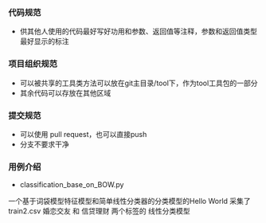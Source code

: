 ### 代码规范

+ 供其他人使用的代码最好写好功用和参数、返回值等注释，参数和返回值类型最好显示的标注

### 项目组织规范

+ 可以被共享的工具类方法可以放在git主目录/tool下，作为tool工具包的一部分
+ 其余代码可以存放在其他区域

### 提交规范

+ 可以使用 pull request，也可以直接push
+ 分支不要求干净

### 用例介绍

+ classification_base_on_BOW.py

一个基于词袋模型特征模型和简单线性分类器的分类模型的Hello World
采集了train2.csv 婚恋交友 和 信贷理财 两个标签的 线性分类模型
